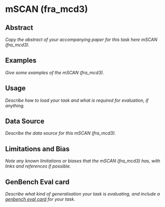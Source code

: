 # mSCAN (fra_mcd3)

## Abstract
*Copy the abstract of your accompanying paper for this task here mSCAN (fra_mcd3).*

## Examples
*Give some examples of the mSCAN (fra_mcd3).*

## Usage
*Describe how to load your task and what is required for evaluation, if anything.*

## Data Source
*Describe the data source for this mSCAN (fra_mcd3).*

## Limitations and Bias
*Note any known limitations or biases that the mSCAN (fra_mcd3) has, with links and references if possible.*

## GenBench Eval card
*Describe what kind of generalisation your task is evaluating, and include a [genbench eval card](https://genbench.org/eval_cards/) for your task*.
